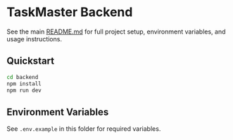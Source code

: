 # TaskMaster Backend

See the main [README.md](../README.md) for full project setup, environment variables, and usage instructions.

## Quickstart

```bash
cd backend
npm install
npm run dev
```

## Environment Variables
See `.env.example` in this folder for required variables.
